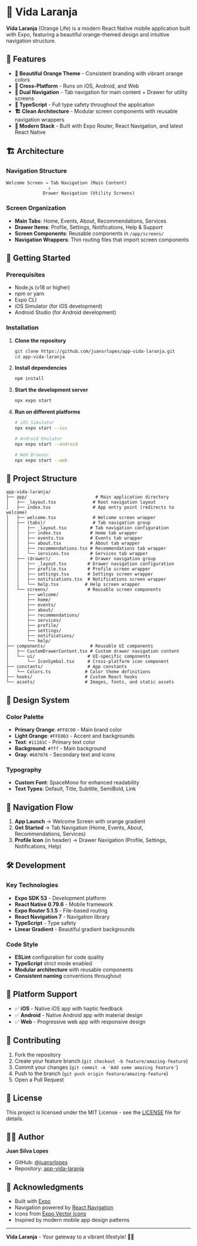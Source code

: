 # 🍊 Vida Laranja

**Vida Laranja** (Orange Life) is a modern React Native mobile application built with Expo, featuring a beautiful orange-themed design and intuitive navigation structure.

## 📱 Features

- **🎨 Beautiful Orange Theme** - Consistent branding with vibrant orange colors
- **📱 Cross-Platform** - Runs on iOS, Android, and Web
- **🧭 Dual Navigation** - Tab navigation for main content + Drawer for utility screens
- **🎯 TypeScript** - Full type safety throughout the application
- **🏗️ Clean Architecture** - Modular screen components with reusable navigation wrappers
- **🚀 Modern Stack** - Built with Expo Router, React Navigation, and latest React Native

## 🏗️ Architecture

### Navigation Structure
```
Welcome Screen → Tab Navigation (Main Content)
                ↓
              Drawer Navigation (Utility Screens)
```

### Screen Organization
- **Main Tabs**: Home, Events, About, Recommendations, Services
- **Drawer Items**: Profile, Settings, Notifications, Help & Support
- **Screen Components**: Reusable components in `/app/screens/`
- **Navigation Wrappers**: Thin routing files that import screen components

## 🚀 Getting Started

### Prerequisites
- Node.js (v18 or higher)
- npm or yarn
- Expo CLI
- iOS Simulator (for iOS development)
- Android Studio (for Android development)

### Installation

1. **Clone the repository**
   ```bash
   git clone https://github.com/juansrlopes/app-vida-laranja.git
   cd app-vida-laranja
   ```

2. **Install dependencies**
   ```bash
   npm install
   ```

3. **Start the development server**
   ```bash
   npx expo start
   ```

4. **Run on different platforms**
   ```bash
   # iOS Simulator
   npx expo start --ios
   
   # Android Emulator
   npx expo start --android
   
   # Web Browser
   npx expo start --web
   ```

## 📁 Project Structure

```
app-vida-laranja/
├── app/                          # Main application directory
│   ├── _layout.tsx              # Root navigation layout
│   ├── index.tsx                # App entry point (redirects to welcome)
│   ├── welcome.tsx              # Welcome screen wrapper
│   ├── (tabs)/                  # Tab navigation group
│   │   ├── _layout.tsx         # Tab navigation configuration
│   │   ├── index.tsx           # Home tab wrapper
│   │   ├── events.tsx          # Events tab wrapper
│   │   ├── about.tsx           # About tab wrapper
│   │   ├── recommendations.tsx # Recommendations tab wrapper
│   │   └── services.tsx        # Services tab wrapper
│   ├── (drawer)/               # Drawer navigation group
│   │   ├── _layout.tsx        # Drawer navigation configuration
│   │   ├── profile.tsx        # Profile screen wrapper
│   │   ├── settings.tsx       # Settings screen wrapper
│   │   ├── notifications.tsx  # Notifications screen wrapper
│   │   └── help.tsx          # Help screen wrapper
│   └── screens/               # Reusable screen components
│       ├── welcome/
│       ├── home/
│       ├── events/
│       ├── about/
│       ├── recommendations/
│       ├── services/
│       ├── profile/
│       ├── settings/
│       ├── notifications/
│       └── help/
├── components/                 # Reusable UI components
│   ├── CustomDrawerContent.tsx # Custom drawer navigation content
│   └── ui/                    # UI-specific components
│       └── IconSymbol.tsx     # Cross-platform icon component
├── constants/                 # App constants
│   └── Colors.ts             # Color theme definitions
├── hooks/                    # Custom React hooks
└── assets/                   # Images, fonts, and static assets
```

## 🎨 Design System

### Color Palette
- **Primary Orange**: `#FF8C00` - Main brand color
- **Light Orange**: `#FFE0B3` - Accent and backgrounds
- **Text**: `#11181C` - Primary text color
- **Background**: `#fff` - Main background
- **Gray**: `#687076` - Secondary text and icons

### Typography
- **Custom Font**: SpaceMono for enhanced readability
- **Text Types**: Default, Title, Subtitle, SemiBold, Link

## 🧭 Navigation Flow

1. **App Launch** → Welcome Screen with orange gradient
2. **Get Started** → Tab Navigation (Home, Events, About, Recommendations, Services)
3. **Profile Icon** (in header) → Drawer Navigation (Profile, Settings, Notifications, Help)

## 🛠️ Development

### Key Technologies
- **Expo SDK 53** - Development platform
- **React Native 0.79.6** - Mobile framework
- **Expo Router 5.1.5** - File-based routing
- **React Navigation 7** - Navigation library
- **TypeScript** - Type safety
- **Linear Gradient** - Beautiful gradient backgrounds

### Code Style
- **ESLint** configuration for code quality
- **TypeScript** strict mode enabled
- **Modular architecture** with reusable components
- **Consistent naming** conventions throughout

## 📱 Platform Support

- ✅ **iOS** - Native iOS app with haptic feedback
- ✅ **Android** - Native Android app with material design
- ✅ **Web** - Progressive web app with responsive design

## 🤝 Contributing

1. Fork the repository
2. Create your feature branch (`git checkout -b feature/amazing-feature`)
3. Commit your changes (`git commit -m 'Add some amazing feature'`)
4. Push to the branch (`git push origin feature/amazing-feature`)
5. Open a Pull Request

## 📄 License

This project is licensed under the MIT License - see the [LICENSE](LICENSE) file for details.

## 👨‍💻 Author

**Juan Silva Lopes**
- GitHub: [@juansrlopes](https://github.com/juansrlopes)
- Repository: [app-vida-laranja](https://github.com/juansrlopes/app-vida-laranja)

## 🙏 Acknowledgments

- Built with [Expo](https://expo.dev/)
- Navigation powered by [React Navigation](https://reactnavigation.org/)
- Icons from [Expo Vector Icons](https://icons.expo.fyi/)
- Inspired by modern mobile app design patterns

---

**Vida Laranja** - Your gateway to a vibrant lifestyle! 🍊✨